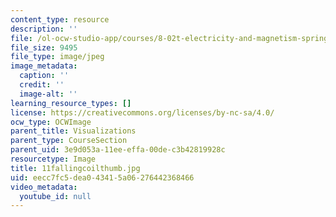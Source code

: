 ```yaml
---
content_type: resource
description: ''
file: /ol-ocw-studio-app/courses/8-02t-electricity-and-magnetism-spring-2005/eecc7fc5dea043415a06276442368466_11fallingcoilthumb.jpg
file_size: 9495
file_type: image/jpeg
image_metadata:
  caption: ''
  credit: ''
  image-alt: ''
learning_resource_types: []
license: https://creativecommons.org/licenses/by-nc-sa/4.0/
ocw_type: OCWImage
parent_title: Visualizations
parent_type: CourseSection
parent_uid: 3e9d053a-11ee-effa-00de-c3b42819928c
resourcetype: Image
title: 11fallingcoilthumb.jpg
uid: eecc7fc5-dea0-4341-5a06-276442368466
video_metadata:
  youtube_id: null
---
```

